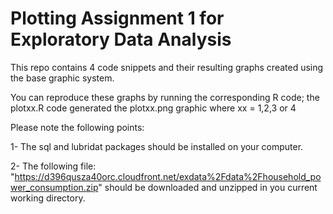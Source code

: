 # Plotting Assignment 1 for Exploratory Data Analysis

This repo contains 4 code snippets and their resulting graphs created using the base graphic system. 

You can reproduce these graphs by running the corresponding R code; the plotxx.R code generated the plotxx.png 
graphic where xx = 1,2,3 or 4

Please note the following points:

1- The sql and lubridat packages should be installed on your computer.

2- The following file: "https://d396qusza40orc.cloudfront.net/exdata%2Fdata%2Fhousehold_power_consumption.zip" should be downloaded and unzipped 
in you current working directory.

